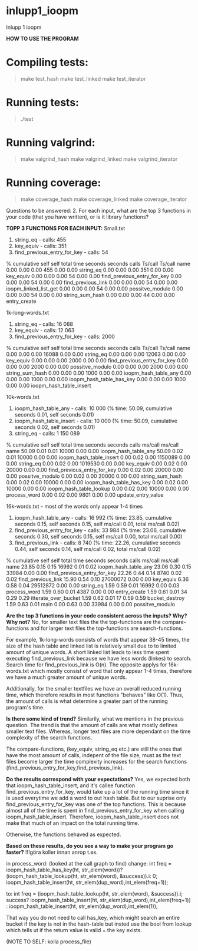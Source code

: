 # inlupp1_ioopm
Inlupp 1 ioopm

**HOW TO USE THE PROGRAM**

# Compiling tests:
> make test_hash
> make test_linked
> make test_iterator
# Running tests:
> ./test

# Running valgrind:
> make valgrind_hash
> make valgrind_linked 
> make valgrind_iterator
# Running coverage:
> make coverage_hash
> make coverage_linked
> make coverage_iterator

Questions to be answered:
2. For each input, what are the top 3 functions in your code (that you have written), or is it library functions?


**TOPP 3 FUNCTIONS FOR EACH INPUT:**
Small.txt
1. string_eq - calls: 455
2.  key_equiv - calls: 351
3. find_previous_entry_for_key - calls: 54

  %   cumulative   self              self     total
 time   seconds   seconds    calls  Ts/call  Ts/call  name
  0.00      0.00     0.00      455     0.00     0.00  string_eq
  0.00      0.00     0.00      351     0.00     0.00  key_equiv
  0.00      0.00     0.00       54     0.00     0.00  find_previous_entry_for_key
  0.00      0.00     0.00       54     0.00     0.00  find_previous_link
  0.00      0.00     0.00       54     0.00     0.00  ioopm_linked_list_get
  0.00      0.00     0.00       54     0.00     0.00  possitve_modulo
  0.00      0.00     0.00       54     0.00     0.00  string_sum_hash
  0.00      0.00     0.00       44     0.00     0.00  entry_create

1k-long-words.txt
1. string_eq - calls: 16 088
2. key_equiv - calls: 12 063
3. find_previous_entry_for_key - calls: 2000

  %   cumulative   self              self     total
 time   seconds   seconds    calls  Ts/call  Ts/call  name
  0.00      0.00     0.00    16088     0.00     0.00  string_eq
  0.00      0.00     0.00    12063     0.00     0.00  key_equiv
  0.00      0.00     0.00     2000     0.00     0.00  find_previous_entry_for_key
  0.00      0.00     0.00     2000     0.00     0.00  possitve_modulo
  0.00      0.00     0.00     2000     0.00     0.00  string_sum_hash
  0.00      0.00     0.00     1000     0.00     0.00  ioopm_hash_table_any
  0.00      0.00     0.00     1000     0.00     0.00  ioopm_hash_table_has_key
  0.00      0.00     0.00     1000     0.00     0.00  ioopm_hash_table_insert

10k-words.txt
1. ioopm_hash_table_any - calls: 10 000 (% time: 50.09, cumulative seconds 0.01, self seconds 0.01)
2. ioopm_hash_table_insert - calls: 10 000 (% time: 50.09, cumulative seconds 0.02, self seconds 0.01)
3. string_eq - calls: 1 150 089

  %   cumulative   self              self     total
 time   seconds   seconds    calls  ms/call  ms/call  name
 50.09      0.01     0.01    10000     0.00     0.00  ioopm_hash_table_any
 50.09      0.02     0.01    10000     0.00     0.00  ioopm_hash_table_insert
  0.00      0.02     0.00  1150089     0.00     0.00  string_eq
  0.00      0.02     0.00  1019530     0.00     0.00  key_equiv
  0.00      0.02     0.00    20000     0.00     0.00  find_previous_entry_for_key
  0.00      0.02     0.00    20000     0.00     0.00  possitve_modulo
  0.00      0.02     0.00    20000     0.00     0.00  string_sum_hash
  0.00      0.02     0.00    10000     0.00     0.00  ioopm_hash_table_has_key
  0.00      0.02     0.00    10000     0.00     0.00  ioopm_hash_table_lookup
  0.00      0.02     0.00    10000     0.00     0.00  process_word
  0.00      0.02     0.00     9801     0.00     0.00  update_entry_value

16k-words.txt - most of the words only appear 1-4 times
1. ioopm_hash_table_any - calls: 16 992 (% time: 23.85, cumulative seconds 0.15, self seconds 0.15, self ms/call 0.01, total ms/call 0.02)
2. find_previous_entry_for_key - calls: 33 984 (% time: 23.06, cumulative seconds 0.30, self seconds 0.15, self ms/call 0.00, total ms/call 0.00)
3. find_previous_link - calls: 8 740 (% time: 22.26, cumulative seconds 0.44, self seconds 0.14, self ms/call 0.02, total ms/call 0.02)


  %   cumulative   self              self     total
 time   seconds   seconds    calls  ms/call  ms/call  name
 23.85      0.15     0.15    16992     0.01     0.02  ioopm_hash_table_any
 23.06      0.30     0.15    33984     0.00     0.00  find_previous_entry_for_key
 22.26      0.44     0.14     8740     0.02     0.02  find_previous_link
 15.90      0.54     0.10 27000072     0.00     0.00  key_equiv
  6.36      0.58     0.04 29512872     0.00     0.00  string_eq
  1.59      0.59     0.01    16992     0.00     0.03  process_word
  1.59      0.60     0.01     4387     0.00     0.00  entry_create
  1.59      0.61     0.01       34     0.29     0.29  itterate_over_bucket
  1.59      0.62     0.01       17     0.59     0.59  bucket_destroy
  1.59      0.63     0.01                             main
  0.00      0.63     0.00    33984     0.00     0.00  possitve_modulo



**Are the top 3 functions in your code consistent across the inputs? Why? Why not?**
No, for smaller text files the the top-functions are the compare-functions and 
for larger text files the top-functions are search-functions.

For example, 1k-long-words consists of words that appear 38-45 times, the size of the hash table and linked list is relatively small due to
to limited amount of unique words. A short linked list leads to less time spent executing find_previous_link because
we have less words (linkes) to search. Search time for find_previous_link is O(n). The opposite applys for 16k-words.txt
which mostly consist of word that only appear 1-4 times, therefore we have a much greater amount of unique words.

Additionally, for the smaller textfiles we have an overall reduced running time, which therefore results in most functions "behaves" like O(1). Thus, the amount of calls is what determine a greater part of the running program's time.



**Is there some kind of trend?**
Similarily, what we mentions in the previous question. The trend is that the amount of calls are what mostly defines smaller text files. Whereas, longer text files are more dependant on the time complexity of the search functions.

The compare-functions, (key_equiv, string_eq etc.) are still the ones that have the most amount of calls, indepent of the file size, must as the text files become larger the time complexity increases for the search functions (find_previous_entry_for_key,find_previous_link).

**Do the results correspond with your expectations?**
 Yes, we expected both that ioopm_hash_table_insert, and it's callee function find_previous_entry_for_key, would take up a lot of the running time since it is used everytime we add a word to out hash table. But to our suprise only find_previous_entry_for_key was one of the top functions. This is because almost all of the time is spent in
 find_previous_entry_for_key when calling ioopm_hash_table_insert. Therefore, ioopm_hash_table_insert does not make that much of an impact on the total running time.
 
 Otherwise, the functions behaved as expected.

**Based on these results, do you see a way to make your program go faster?**
  !!!göra koller innan anrop t.ex.

 in process_word: (looked at the call graph to find)
 change:
  int freq = ioopm_hash_table_has_key(ht, str_elem(word))?   (ioopm_hash_table_lookup(ht,  str_elem(word), &success)).i:    0;
  ioopm_hash_table_insert(ht, str_elem(dup_word),int_elem(freq+1));
 
 to:
  int freq = (ioopm_hash_table_lookup(ht,  str_elem(word), &success)).i;
  success? ioopm_hash_table_insert(ht, str_elem(dup_word),int_elem(freq+1)) : ioopm_hash_table_insert(ht, str_elem(dup_word),int_elem(1));

  That way you do not need to call has_key, which might search an entire bucket if the key is not in the hash-table but insted use the 
  bool from lookup which tells ut if the return value is valid = the key exists.

  (NOTE TO SELF: kolla process_file)
  

